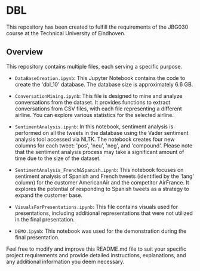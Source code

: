 # DBL

This repository has been created to fulfill the requirements of the JBG030 course at the Technical University of Eindhoven.

## Overview

This repository contains multiple files, each serving a specific purpose.

- `DataBaseCreation.ipynb`: This Jupyter Notebook contains the code to create the 'dbl_10' database. The database size is approximately 6.6 GB.

- `ConversationMining.ipynb`: This file is designed to mine and analyze conversations from the dataset. It provides functions to extract conversations from CSV files, with each file representing a different airline. You can explore various statistics for the selected airline.

- `SentimentAnalysis.ipynb`: In this notebook, sentiment analysis is performed on all the tweets in the database using the Vader sentiment analysis tool accessed via NLTK. The notebook creates four new columns for each tweet: 'pos', 'neu', 'neg', and 'compound'. Please note that the sentiment analysis process may take a significant amount of time due to the size of the dataset.

- `SentimentAnalysis_French&Spanish.ipynb`: This notebook focuses on sentiment analysis of Spanish and French tweets (identified by the 'lang' column) for the customer AmericanAir and the competitor AirFrance. It explores the potential of responding to Spanish tweets as a strategy to expand the customer base.

- `VisualsForPresentations.ipynb`: This file contains visuals used for presentations, including additional representations that were not utilized in the final presentation.

- `DEMO.ipynb`: This notebook was used for the demonstration during the final presentation.

Feel free to modify and improve this README.md file to suit your specific project requirements and provide detailed instructions, explanations, and any additional information you deem necessary.



